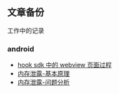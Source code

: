 ## 文章备份

工作中的记录

### android
* [hook sdk 中的 webview 页面过程](hookwebview/)
* [内存泄露-基本原理](memoryleak/basic.html)
* [内存泄露-问题分析](memoryleak/analyze.html)





